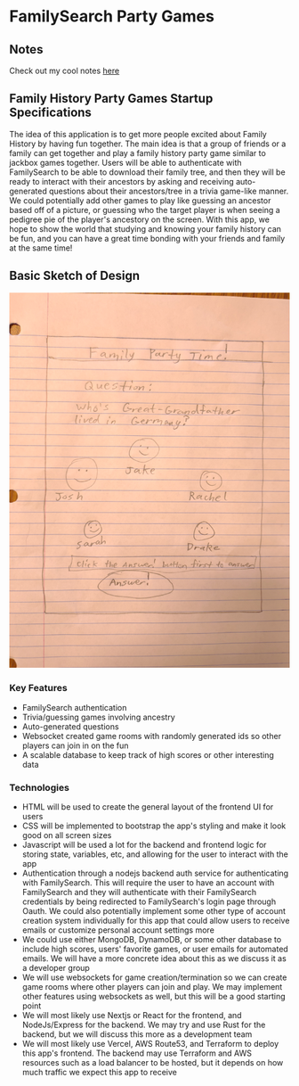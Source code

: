 # FamilySearch Party Games

## Notes

Check out my cool notes [here](notes.md)

## Family History Party Games Startup Specifications

The idea of this application is to get more people excited about Family History by having fun together. The main idea is that a group of friends or a family can get together and play a family history party game similar to jackbox games together. Users will be able to authenticate with FamilySearch to be able to download their family tree, and then they will be ready to interact with their ancestors by asking and receiving auto-generated questions about their ancestors/tree in a trivia game-like manner. We could potentially add other games to play like guessing an ancestor based off of a picture, or guessing who the target player is when seeing a pedigree pie of the player's ancestory on the screen. With this app, we hope to show the world that studying and knowing your family history can be fun, and you can have a great time bonding with your friends and family at the same time!

## Basic Sketch of Design

![Sketch](images/Startup_Pitch_Sketch.jpg)

### Key Features

* FamilySearch authentication
* Trivia/guessing games involving ancestry
* Auto-generated questions
* Websocket created game rooms with randomly generated ids so other players can join in on the fun
* A scalable database to keep track of high scores or other interesting data

### Technologies

* HTML will be used to create the general layout of the frontend UI for users
* CSS will be implemented to bootstrap the app's styling and make it look good on all screen sizes
* Javascript will be used a lot for the backend and frontend logic for storing state, variables, etc, and allowing for the user to interact with the app
* Authentication through a nodejs backend auth service for authenticating with FamilySearch. This will require the user to have an account with FamilySearch and they will authenticate with their FamilySearch credentials by being redirected to FamilySearch's login page through Oauth. We could also potentially implement some other type of account creation system individually for this app that could allow users to receive emails or customize personal account settings more
* We could use either MongoDB, DynamoDB, or some other database to include high scores, users' favorite games, or user emails for automated emails. We will have a more concrete idea about this as we discuss it as a developer group
* We will use websockets for game creation/termination so we can create game rooms where other players can join and play. We may implement other features using websockets as well, but this will be a good starting point
* We will most likely use Nextjs or React for the frontend, and NodeJs/Express for the backend. We may try and use Rust for the backend, but we will discuss this more as a development team
* We will most likely use Vercel, AWS Route53, and Terraform to deploy this app's frontend. The backend may use Terraform and AWS resources such as a load balancer to be hosted, but it depends on how much traffic we expect this app to receive

